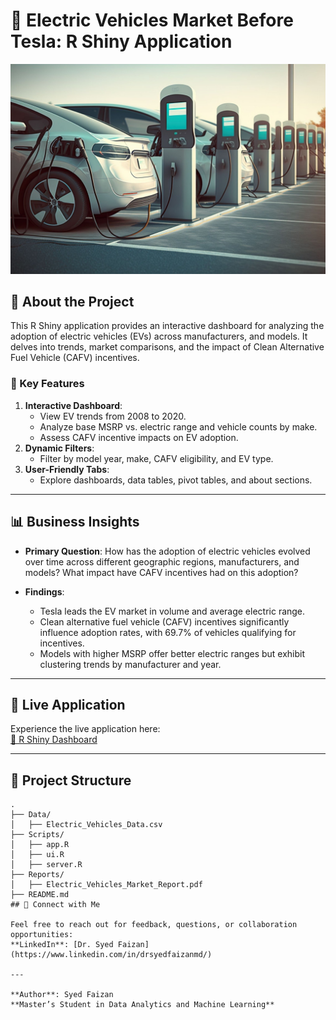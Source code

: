# 🚗 Electric Vehicles Market Before Tesla: R Shiny Application

![Electric Vehicles Dashboard](https://github.com/SYEDFAIZAN1987/Electric-Vehicles-before-Tesla/blob/main/pic%201.jpg)

## 📘 About the Project

This R Shiny application provides an interactive dashboard for analyzing the adoption of electric vehicles (EVs) across manufacturers, and models. It delves into trends, market comparisons, and the impact of Clean Alternative Fuel Vehicle (CAFV) incentives.



### 🔑 Key Features
1. **Interactive Dashboard**:
   - View EV trends from 2008 to 2020.
   - Analyze base MSRP vs. electric range and vehicle counts by make.
   - Assess CAFV incentive impacts on EV adoption.
2. **Dynamic Filters**:
   - Filter by model year, make, CAFV eligibility, and EV type.
3. **User-Friendly Tabs**:
   - Explore dashboards, data tables, pivot tables, and about sections.

---

## 📊 Business Insights

- **Primary Question**: 
  How has the adoption of electric vehicles evolved over time across different geographic regions, manufacturers, and models? What impact have CAFV incentives had on this adoption?
  
- **Findings**:
  - Tesla leads the EV market in volume and average electric range.
  - Clean alternative fuel vehicle (CAFV) incentives significantly influence adoption rates, with 69.7% of vehicles qualifying for incentives.
  - Models with higher MSRP offer better electric ranges but exhibit clustering trends by manufacturer and year.

---

## 🌟 Live Application

Experience the live application here:  
[🚀 R Shiny Dashboard](https://syedfaizan.shinyapps.io/ALY6070_Module5_RShiny_FaizanS/)



---

## 📂 Project Structure

```plaintext
.
├── Data/
│   ├── Electric_Vehicles_Data.csv
├── Scripts/
│   ├── app.R
│   ├── ui.R
│   ├── server.R
├── Reports/
│   ├── Electric_Vehicles_Market_Report.pdf
├── README.md
## 🤝 Connect with Me

Feel free to reach out for feedback, questions, or collaboration opportunities:  
**LinkedIn**: [Dr. Syed Faizan](https://www.linkedin.com/in/drsyedfaizanmd/)

---

**Author**: Syed Faizan  
**Master’s Student in Data Analytics and Machine Learning**
